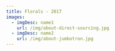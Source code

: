```yaml
---
title: Florals - 2017
images:
  - imgDesc: name1
    url: /img/about-direct-sourcing.jpg
  - imgDesc: name2
    url: /img/about-jumbotron.jpg
---
```


